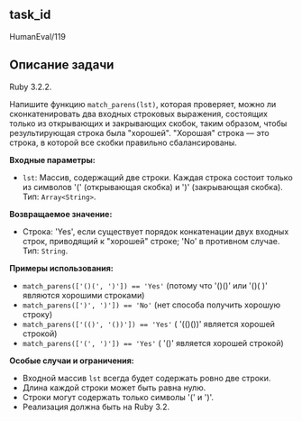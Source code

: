 ## task_id
HumanEval/119

## Описание задачи
Ruby 3.2.2.

Напишите функцию `match_parens(lst)`, которая проверяет, можно ли сконкатенировать два входных строковых выражения, состоящих только из открывающих и закрывающих скобок, таким образом, чтобы результирующая строка была "хорошей".  "Хорошая" строка — это строка, в которой все скобки правильно сбалансированы.

**Входные параметры:**

* `lst`: Массив, содержащий две строки. Каждая строка состоит только из символов '(' (открывающая скобка) и ')' (закрывающая скобка). Тип: `Array<String>`.

**Возвращаемое значение:**

* Строка: 'Yes', если существует порядок конкатенации двух входных строк, приводящий к "хорошей" строке; 'No' в противном случае.  Тип: `String`.

**Примеры использования:**

* `match_parens(['()(', ')']) == 'Yes'`  (потому что '()()' или '()( )' являются хорошими строками)
* `match_parens([')', ')']) == 'No'` (нет способа получить хорошую строку)
* `match_parens(['(()', '())']) == 'Yes'` ( '(()())' является хорошей строкой)
* `match_parens(['(', ')']) == 'Yes'` ( '()' является хорошей строкой)


**Особые случаи и ограничения:**

* Входной массив `lst` всегда будет содержать ровно две строки.
* Длина каждой строки может быть равна нулю.
* Строки могут содержать только символы '(' и ')'.
* Реализация должна быть на Ruby 3.2.

